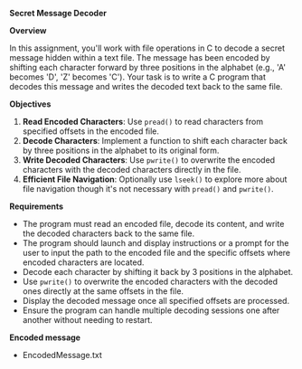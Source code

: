**Secret Message Decoder**

**Overview**

In this assignment, you'll work with file operations in C to decode a secret message hidden within a text file. The message has been encoded by shifting each character forward by three positions in the alphabet (e.g., 'A' becomes 'D', 'Z' becomes 'C'). Your task is to write a C program that decodes this message and writes the decoded text back to the same file.

**Objectives**

1. **Read Encoded Characters**: Use `pread()` to read characters from specified offsets in the encoded file.
2. **Decode Characters**: Implement a function to shift each character back by three positions in the alphabet to its original form.
3. **Write Decoded Characters**: Use `pwrite()` to overwrite the encoded characters with the decoded characters directly in the file.
4. **Efficient File Navigation**: Optionally use `lseek()` to explore more about file navigation though it's not necessary with `pread()` and `pwrite()`.

**Requirements**

- The program must read an encoded file, decode its content, and write the decoded characters back to the same file.
- The program should launch and display instructions or a prompt for the user to input the path to the encoded file and the specific offsets where encoded characters are located.
- Decode each character by shifting it back by 3 positions in the alphabet.
- Use `pwrite()` to overwrite the encoded characters with the decoded ones directly at the same offsets in the file.
- Display the decoded message once all specified offsets are processed.
- Ensure the program can handle multiple decoding sessions one after another without needing to restart.

**Encoded message**

- EncodedMessage.txt

